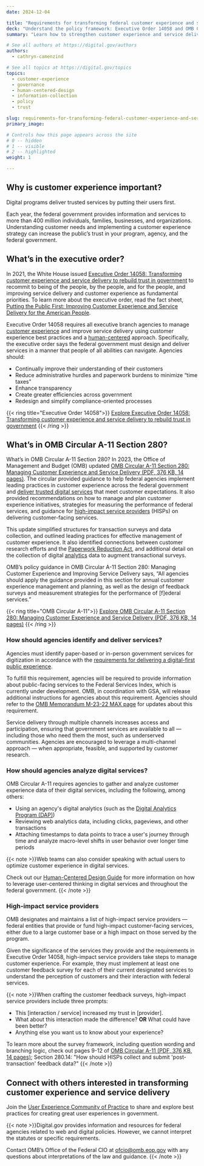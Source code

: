 ```yaml
---
date: 2024-12-04

title: "Requirements for transforming federal customer experience and service delivery"
deck: "Understand the policy framework: Executive Order 14058 and OMB Circular A-11 Section 280"
summary: "Learn how to strengthen customer experience and service delivery within your federal agency."

# See all authors at https://digital.gov/authors
authors:
  - cathryn-camenzind

# See all topics at https://digital.gov/topics
topics:
  - customer-experience
  - governance
  - human-centered-design
  - information-collection
  - policy
  - trust

slug: requirements-for-transforming-federal-customer-experience-and-service-delivery
primary_image: 

# Controls how this page appears across the site
# 0 -- hidden
# 1 -- visible
# 2 -- highlighted
weight: 1

---
```


## Why is customer experience important?

Digital programs deliver trusted services by putting their users first.

Each year, the federal government provides information and services to more than 400 million individuals, families, businesses, and organizations. Understanding customer needs and implementing a customer experience strategy can increase the public’s trust in your program, agency, and the federal government.

## What’s in the executive order?

In 2021, the White House issued [Executive Order 14058: Transforming customer experience and service delivery to rebuild trust in government](https://www.whitehouse.gov/briefing-room/presidential-actions/2021/12/13/executive-order-on-transforming-federal-customer-experience-and-service-delivery-to-rebuild-trust-in-government/) to recommit to being of the people, by the people, and for the people, and improving service delivery and customer experience as fundamental priorities. To learn more about the executive order, read the fact sheet, [Putting the Public First: Improving Customer Experience and Service Delivery for the American People](https://www.whitehouse.gov/briefing-room/statements-releases/2021/12/13/fact-sheet-putting-the-public-first-improving-customer-experience-and-service-delivery-for-the-american-people/).

Executive Order 14058 requires all executive branch agencies to manage [customer experience](https://digital.gov/topics/customer-experience/) and improve service delivery using customer experience best practices and a [human-centered](https://digital.gov/guides/hcd/) approach. Specifically, the executive order says the federal government must design and deliver services in a manner that people of all abilities can navigate. Agencies should:

- Continually improve their understanding of their customers
- Reduce administrative hurdles and paperwork burdens to minimize “time taxes”
- Enhance transparency
- Create greater efficiencies across government
- Redesign and simplify compliance-oriented processes

{{< ring title="Executive Order 14058">}}
[Explore Executive Order 14058: Transforming customer experience and service delivery to rebuild trust in government](https://www.whitehouse.gov/briefing-room/presidential-actions/2021/12/13/executive-order-on-transforming-federal-customer-experience-and-service-delivery-to-rebuild-trust-in-government/)
{{< /ring >}}

## What’s in OMB Circular A-11 Section 280?

What’s in OMB Circular A-11 Section 280?
In 2023, the Office of Management and Budget (OMB) updated [OMB Circular A-11 Section 280: Managing Customer Experience and Service Delivery (PDF, 376 KB, 14 pages)](https://www.whitehouse.gov/wp-content/uploads/2018/06/s280.pdf). The circular provided guidance to help federal agencies implement leading practices in customer experience across the federal government and [deliver trusted digital services](https://digital.gov/topics/trust/) that meet customer expectations. It also provided recommendations on how to manage and plan customer experience initiatives, strategies for measuring the performance of federal services, and guidance for [high-impact service providers](https://www.performance.gov/cx/hisps/) (HISPs) on delivering customer-facing services.

This update simplified structures for transaction surveys and data collection, and outlined leading practices for effective management of customer experience. It also identified connections between customer research efforts and the [Paperwork Reduction Act](https://pra.digital.gov/), and additional detail on the collection of digital [analytics](https://digital.gov/topics/analytics/) data to augment transactional surveys.

OMB’s policy guidance in OMB Circular A-11 Section 280: Managing Customer Experience and Improving Service Delivery says, “All agencies should apply the guidance provided in this section for annual customer experience management and planning, as well as the design of feedback surveys and measurement strategies for the performance of [f]ederal services.” 

{{< ring title="OMB Circular A-11">}}
[Explore OMB Circular A-11 Section 280: Managing Customer Experience and Service Delivery (PDF, 376 KB, 14 pages)](https://www.whitehouse.gov/wp-content/uploads/2018/06/s280.pdf)
{{< /ring >}}

### How should agencies identify and deliver services?

Agencies must identify paper-based or in-person government services for digitization in accordance with the [requirements for delivering a digital-first public experience](https://digital.gov/resources/delivering-digital-first-public-experience/).

To fulfill this requirement, agencies will be required to provide information about public-facing services to the Federal Services Index, which is currently under development. OMB, in coordination with GSA, will release additional instructions for agencies about this requirement. Agencies should refer to the [OMB Memorandum M-23-22 MAX page](https://community-dc.max.gov/x/pwiFkQ) for updates about this requirement.

Service delivery through multiple channels increases access and participation, ensuring that government services are available to all — including those who need them the most, such as underserved communities. Agencies are encouraged to leverage a multi-channel approach — when appropriate, feasible, and supported by customer research.

### How should agencies analyze digital services?

OMB Circular A-11 requires agencies to gather and analyze customer experience data of their digital services, including the following, among others:

* Using an agency's digital analytics (such as the [Digital Analytics Program (DAP)](https://digital.gov/guides/dap/))
* Reviewing web analytics data, including clicks, pageviews, and other transactions
* Attaching timestamps to data points to trace a user's journey through time and analyze macro-level shifts in user behavior over longer time periods

{{< note >}}Web teams can also consider speaking with actual users to optimize customer experience in digital services.

Check out our [Human-Centered Design Guide](https://digital.gov/guides/hcd/) for more information on how to leverage user-centered thinking in digital services and throughout the federal government.
{{< /note >}}

### High-impact service providers

OMB designates and maintains a list of high-impact service providers — federal entities that provide or fund high-impact customer-facing services, either due to a large customer base or a high impact on those served by the program.

Given the significance of the services they provide and the requirements in Executive Order 14058, high-impact service providers take steps to manage customer experience. For example, they must implement at least one customer feedback survey for each of their current designated services to understand the perception of customers and their interaction with federal services.

{{< note >}}When crafting the customer feedback surveys, high-impact service providers include three prompts:

- This [interaction / service] increased my trust in [provider].
- What about this interaction made the difference? **OR** What could have been better?
- Anything else you want us to know about your experience?

To learn more about the survey framework, including question wording and branching logic, check out pages 9-12 of [OMB Circular A-11 (PDF, 376 KB, 14 pages)](https://www.whitehouse.gov/wp-content/uploads/2018/06/s280.pdf); Section 280.14: "How should HISPs collect and submit 'post-transaction' feedback data?"
{{< /note >}}

## Connect with others interested in transforming customer experience and service delivery

Join the [User Experience Community of Practice](https://digital.gov/communities/user-experience/) to share and explore best practices for creating great user experiences in government.

{{< note >}}Digital.gov provides information and resources for federal agencies related to web and digital policies. However, we cannot interpret the statutes or specific requirements.

Contact OMB’s Office of the Federal CIO at [ofcio@omb.eop.gov](mailto:ofcio@omb.eop.gov) with any questions about interpretations of the law and guidance.
{{< /note >}}
